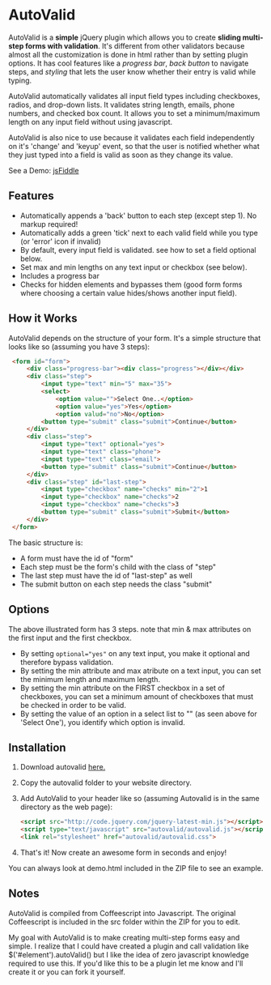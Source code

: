 AutoValid
==========
AutoValid is a **simple** jQuery plugin which allows you to create **sliding multi-step forms with validation**. It's different from other validators because almost all the customization is done in html rather than by setting plugin options. It has cool features like a *progress bar*, *back button* to navigate steps, and *styling* that lets the user know whether their entry is valid while typing.

AutoValid automatically validates all input field types including checkboxes, radios, and drop-down lists. It validates string length, emails, phone numbers, and checked box count. It allows you to set a minimum/maximum length on any input field without using javascript.

AutoValid is also nice to use because it validates each field independently on it's 'change' and 'keyup' event, so that the user is notified whether what they just typed into a field is valid as soon as they change its value.

See a Demo: [jsFiddle](http://jsfiddle.net/gh/get/jquery/1.7.2/coopermaruyama/autovalid.js/tree/master/Demo/ "AutoValid Demo")

Features
-------------
- Automatically appends a 'back' button to each step (except step 1). No markup required!
- Automatically adds a green 'tick' next to each valid field while you type (or 'error' icon if invalid)
- By default, every input field is validated. see how to set a field optional below.
- Set max and min lengths on any text input or checkbox (see below).
- Includes a progress bar
- Checks for hidden elements and bypasses them (good form forms where choosing a certain value hides/shows another input field).

How it Works
-------------
AutoValid depends on the structure of your form. It's a simple structure that looks like so (assuming you have 3 steps):

   ```html
	<form id="form">
		<div class="progress-bar"><div class="progress"></div></div>
		<div class="step">
			<input type="text" min="5" max="35">
			<select>
				<option value="">Select One..</option>
				<option value="yes">Yes</option>
				<option valud="no">No</option>
			<button type="submit" class="submit">Continue</button>
		</div>  
		<div class="step">  
			<input type="text" optional="yes">
			<input type="text" class="phone">  
			<input type="text" class="email">  
			<button type="submit" class="submit">Continue</button>  
		</div>  
		<div class="step" id="last-step">  
			<input type="checkbox" name="checks" min="2">1  
			<input type="checkbox" name="checks">2  
			<input type="checkbox" name="checks">3  
			<button type="submit" class="submit">Submit</button>  
		</div>  
	</form>
   ```

The basic structure is:
- A form must have the id of "form"
- Each step must be the form's child with the class of "step"
- The last step must have the id of "last-step" as well
- The submit button on each step needs the class "submit"

Options
---------
The above illustrated form has 3 steps. note that min & max attributes on the first input and the first checkbox. 
- By setting `optional="yes"` on any text input, you make it optional and therefore bypass validation.
- By setting the min attribute and max atribute on a text input, you can set the minimum length and maximum length. 
- By setting the min attribute on the FIRST checkbox in a set of checkboxes, you can set a minimum amount of checkboxes that must be checked in order to be valid. 
- By setting the value of an option in a select list to "" (as seen above for 'Select One'), you identify which option is invalid.

Installation
---------------
1. Download autovalid [here.](https://github.com/coopermaruyama/autovalid/zipball/master "AutoValid")
2. Copy the autovalid folder to your website directory.
3. Add AutoValid to your header like so (assuming Autovalid is in the same directory as the web page):

	 ```html
	 <script src="http://code.jquery.com/jquery-latest-min.js"></script>  
	 <script type="text/javascript" src="autovalid/autovalid.js"></script>  
	 <link rel="stylesheet" href="autovalid/autovalid.css">
	 ```
4. That's it! Now create an awesome form in seconds and enjoy!

You can always look at demo.html included in the ZIP file to see an example.

Notes
----------
AutoValid is compiled from Coffeescript into Javascript. The original Coffeescript is included in the src folder within the ZIP for you to edit.

My goal with AutoValid is to make creating multi-step forms easy and simple. I realize that I could have created a plugin and call validation like $('#element').autoValid() but I like the idea of zero javascript knowledge required to use this. If you'd like this to be a plugin let me know and I'll create it or you can fork it yourself.